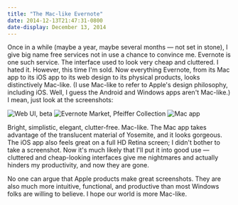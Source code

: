 ```yaml
---
title: "The Mac-like Evernote"
date: 2014-12-13T21:47:31-0800
date-display: December 13, 2014
---
```

Once in a while (maybe a year, maybe several months — not set in stone), I give big name free services not in use a chance to convince me. Evernote is one such service. The interface used to look very cheap and cluttered. I hated it. However, this time I'm sold. Now everything Evernote, from its Mac app to its iOS app to its web design to its physical products, looks distinctively Mac-like. (I use Mac-like to refer to Apple's design philosophy, including iOS. Well, I guess the Android and Windows apps aren't Mac-like.) I mean, just look at the screenshots:

![Web UI, beta](https://i.imgur.com/AZelofm.png)
![Evernote Market, Pfeiffer Collection](https://i.imgur.com/tZuWBlY.png)
![Mac app](https://i.imgur.com/R4QF8OM.png)

Bright, simplistic, elegant, clutter-free. Mac-like. The Mac app takes advantage of the translucent material of Yosemite, and it looks gorgeous. The iOS app also feels great on a full HD Retina screen; I didn't bother to take a screenshot. Now it's much likely that I'll put it into good use — cluttered and cheap-looking interfaces give me nightmares and actually hinders my productivity, and now they are gone.

No one can argue that Apple products make great screenshots. They are also much more intuitive, functional, and productive than most Windows folks are willing to believe. I hope our world is more Mac-like.
